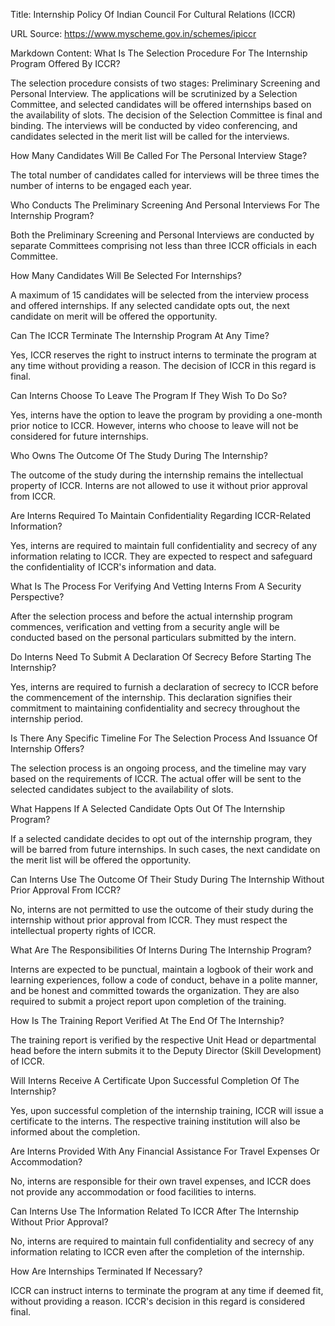 Title: Internship Policy Of Indian Council For Cultural Relations (ICCR)

URL Source: https://www.myscheme.gov.in/schemes/ipiccr

Markdown Content:
What Is The Selection Procedure For The Internship Program Offered By ICCR?

The selection procedure consists of two stages: Preliminary Screening and Personal Interview. The applications will be scrutinized by a Selection Committee, and selected candidates will be offered internships based on the availability of slots. The decision of the Selection Committee is final and binding. The interviews will be conducted by video conferencing, and candidates selected in the merit list will be called for the interviews.

How Many Candidates Will Be Called For The Personal Interview Stage?

The total number of candidates called for interviews will be three times the number of interns to be engaged each year.

Who Conducts The Preliminary Screening And Personal Interviews For The Internship Program?

Both the Preliminary Screening and Personal Interviews are conducted by separate Committees comprising not less than three ICCR officials in each Committee.

How Many Candidates Will Be Selected For Internships?

A maximum of 15 candidates will be selected from the interview process and offered internships. If any selected candidate opts out, the next candidate on merit will be offered the opportunity.

Can The ICCR Terminate The Internship Program At Any Time?

Yes, ICCR reserves the right to instruct interns to terminate the program at any time without providing a reason. The decision of ICCR in this regard is final.

Can Interns Choose To Leave The Program If They Wish To Do So?

Yes, interns have the option to leave the program by providing a one-month prior notice to ICCR. However, interns who choose to leave will not be considered for future internships.

Who Owns The Outcome Of The Study During The Internship?

The outcome of the study during the internship remains the intellectual property of ICCR. Interns are not allowed to use it without prior approval from ICCR.

Are Interns Required To Maintain Confidentiality Regarding ICCR-Related Information?

Yes, interns are required to maintain full confidentiality and secrecy of any information relating to ICCR. They are expected to respect and safeguard the confidentiality of ICCR's information and data.

What Is The Process For Verifying And Vetting Interns From A Security Perspective?

After the selection process and before the actual internship program commences, verification and vetting from a security angle will be conducted based on the personal particulars submitted by the intern.

Do Interns Need To Submit A Declaration Of Secrecy Before Starting The Internship?

Yes, interns are required to furnish a declaration of secrecy to ICCR before the commencement of the internship. This declaration signifies their commitment to maintaining confidentiality and secrecy throughout the internship period.

Is There Any Specific Timeline For The Selection Process And Issuance Of Internship Offers?

The selection process is an ongoing process, and the timeline may vary based on the requirements of ICCR. The actual offer will be sent to the selected candidates subject to the availability of slots.

What Happens If A Selected Candidate Opts Out Of The Internship Program?

If a selected candidate decides to opt out of the internship program, they will be barred from future internships. In such cases, the next candidate on the merit list will be offered the opportunity.

Can Interns Use The Outcome Of Their Study During The Internship Without Prior Approval From ICCR?

No, interns are not permitted to use the outcome of their study during the internship without prior approval from ICCR. They must respect the intellectual property rights of ICCR.

What Are The Responsibilities Of Interns During The Internship Program?

Interns are expected to be punctual, maintain a logbook of their work and learning experiences, follow a code of conduct, behave in a polite manner, and be honest and committed towards the organization. They are also required to submit a project report upon completion of the training.

How Is The Training Report Verified At The End Of The Internship?

The training report is verified by the respective Unit Head or departmental head before the intern submits it to the Deputy Director (Skill Development) of ICCR.

Will Interns Receive A Certificate Upon Successful Completion Of The Internship?

Yes, upon successful completion of the internship training, ICCR will issue a certificate to the interns. The respective training institution will also be informed about the completion.

Are Interns Provided With Any Financial Assistance For Travel Expenses Or Accommodation?

No, interns are responsible for their own travel expenses, and ICCR does not provide any accommodation or food facilities to interns.

Can Interns Use The Information Related To ICCR After The Internship Without Prior Approval?

No, interns are required to maintain full confidentiality and secrecy of any information relating to ICCR even after the completion of the internship.

How Are Internships Terminated If Necessary?

ICCR can instruct interns to terminate the program at any time if deemed fit, without providing a reason. ICCR's decision in this regard is considered final.
